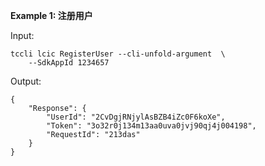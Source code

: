 **Example 1: 注册用户**



Input: 

```
tccli lcic RegisterUser --cli-unfold-argument  \
    --SdkAppId 1234657
```

Output: 
```
{
    "Response": {
        "UserId": "2CvDgjRNjylAsBZB4iZc0F6koXe",
        "Token": "3o32r0j134m13aa0uva0jvj90qj4j004198",
        "RequestId": "213das"
    }
}
```

